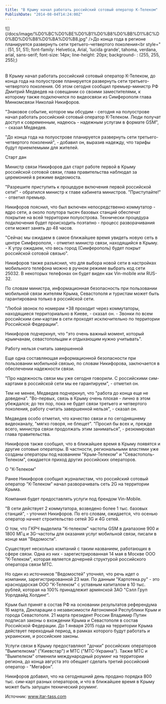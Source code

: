 ```yaml
---
title: "В Крыму начал работать российский сотовый оператор К-Телеком" 
PublishDate: "2014-08-04T14:24:00Z" 
--- 
```

 ![](/docs/image/%D0%BC%D0%BE%D0%B1%D0%B8%D0%BB%D1%8C%D0%BD%D0%B8%D0%BA%D0%B8.jpg" />До конца года в регионе планируется развернуть сети третьего-четвертого поколения<br style=" :  (51, 51, 51); font-family: Helvetica, Arial, 'lucida grande', tahoma, verdana, arial, sans-serif; font-size: 14px; line-height: 20px; background- :  (255, 255, 255);)


<br style=" :  (51, 51, 51); font-family: Helvetica, Arial, 'lucida grande', tahoma, verdana, arial, sans-serif; font-size: 14px; line-height: 20px; background- :  (255, 255, 255);" />
В Крыму начал работать российский сотовый  оператор К-Телеком, до конца года на  полуострове планируется развернуть сети  третьего-четвертого поколения. Об этом сегодня  сообщил премьер-министр РФ Дмитрий Медведев  на совещании со своими заместителями, к  которому также подключился по видеосвязи из  Симферополя глава Минкомсвязи Николай  Никифоров.



&quot;Знаковое событие, которое мы обсудим - сегодня на полуострове начал работать российский сотовый оператор К-Телеком. Люди получат доступ к современным, надеюсь - надежным услугам в формате GSM&quot;, - сказал Медведев.

&quot;До конца года на полуострове планируется развернуть сети третьего- четвертого поколений&quot;, - добавил он, выразив надежду, что тарифы будут приемлемыми для жителей. 



Старт дан

Министр связи Никифоров дал старт работе первой в Крыму российской сотовой связи, глава правительства наблюдал за церемонией в режиме видеомоста.

&quot;Разрешите приступить к процедуре включения первой российской сети!&quot; - обратился министр к главе кабинета министров. &quot;Приступайте!&quot; - ответил премьер.



Никифоров пояснил, что был включен непосредственно коммутатор - ядро сети, а около полутора тысяч базовых станций обеспечат покрытие на всей территории полуострова. Технически процедура подключения будет происходить поэтапно - процесс разворачивания сети может занять до 48 часов.



&quot;Сейчас мы ожидаем в самое ближайшее время увидеть новую сеть в центре Симферополя, - отметил министр связи, находящийся в Крыму. - К утру ожидаем, что весь город (Симферополь) будет покрыт российской сотовой связью&quot;.

Никифоров также разъяснил, что для выбора новой сети в настройках мобильного телефона можно в ручном режиме выбрать код сети 25032. В некоторых телефонах он будет виден как Vin-mobile или RUS-32.



По словам министра, информационная безопасность при пользовании мобильной связи жителям Крыма, Севастополя и туристам может быть гарантирована только в российской сети. 

&quot;Любой звонок по номерам +38 проходит через коммутаторы, находящиеся территориально в Киеве, - сказал он. - Звонки по всем российским сим-картам в сети проходят исключительно по территории Российской Федерации&quot;.

Никифоров подчеркнул, что &quot;это очень важный момент, который крымчанам, севастопольцам и отдыхающим нужно учитывать&quot;.



Работу нельзя считать завершенной

Еще одна составляющая информационной безопасности при пользовании мобильной связью, по словам Никифорова, заключается в обеспечении надежности связи.

&quot;Про надежность связи мы уже сегодня говорили. С российскими сим-картами в российской сети мы ее гарантируем&quot;, - отметил он.



Тем не менее, Медведев подчеркнул, что &quot;работа до конца еще не доведена&quot;. &quot;Во-первых, связь в Крыму очень плохая - лично в этом убеждался; до тех пор, пока не будет связи третьего и четвертого поколения, работу считать завершенной нельзя&quot;, - сказал он.



Медведев особо отметил, что качество связи и по сегодняшнему видеоканалу, &quot;мягко говоря, не блещет&quot;. &quot;Просил бы всех и, прежде всего, министра связи продолжать этим заниматься&quot;, - резюмировал глава правительства.

Никифоров также сообщил, что в ближайшее время в Крыму появятся и другие сотовые операторы. В частности, региональными властями уже созданы операторы под названием &quot;Крым-Телеком&quot; и &quot;Севастополь-Телеком&quot;, ожидается приход других российских операторов.



О &quot;К-Телеком&quot;

Ранее Никифоров сообщил журналистам, что российский сотовый оператор &quot;К-Телеком&quot; начал разворачивать сеть 2G на территории Крыма. 



Компания будет предоставлять услуги под брендом Vin-Mobile.

&quot;В сети действует 2 коммутатора, возведено более 1 тыс. базовых станций&quot;, - уточнил Никифоров. По его словам, ожидается, что осенью оператор начнет строительство сетей 3G и 4G сетей.



О том, что ГКРЧ выделила &quot;К-телеком&quot; частоты GSM в диапазоне 900 и 1800 МГц и 3G-частоты для оказания услуг мобильной связи, писали в конце мая &quot;Ведомости&quot;.

Существует несколько компаний с таким названием, работающих в сфере связи. Одна из них - зарегистрированная 14 мая в Москве ООО &quot;К-Телеком&quot;, которая является дочерней структурой российского оператора связи МТС.



Но один из источников &quot;Ведомостей&quot; уточнял, что речь идет о компании, зарегистрированной 23 мая. По данным &quot;Картотека.ру&quot; - это краснодарская ООО &quot;К-Телеком&quot; с уставным капиталом в 10 тыс. рублей, которая на 100% принадлежит армянской ЗАО &quot;Сэлл Груп Уорлдвайд Холдинг&quot;.

Крым был принят в состав РФ на основании результатов референдума 16 марта, Декларации о независимости Автономной Республики Крым и города Севастополя. 21 марта президент России Владимир Путин подписал законы о вхождении Крыма и Севастополя в состав Российской Федерации. До 1 января 2015 года на территории Крыма действует переходный период, в рамках которого будут работать и украинские, и российские законы.



Услуги связи в Крыму предоставляют &quot;дочки&quot; российских операторов &quot;Вымпелкома&quot; (&quot;Киевстар&quot;) и МТС (&quot;МТС-Украина&quot;). Также МТС и &quot;Вымпелком&quot; отменили международный роуминг на территории региона, до конца августа это обещает сделать третий российский оператор - &quot;Мегафон&quot;.



Никифоров добавил, что на сегодняшний день продано порядка 800 тыс. сим-карт разных операторов, и что в ближайшее время в Крыму может быть запущен технический роуминг.



Источник: www.itar-tass.com